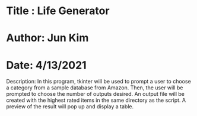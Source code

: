 # Title : Life Generator
# Author: Jun Kim
# Date: 4/13/2021
Description: 
  In this program, tkinter will be used to prompt a user to choose a category from a sample database from Amazon. 
Then, the user will be prompted to choose the number of outputs desired.
An output file will be created with the highest rated items in the same directory as the script. 
A preview of the result will pop up and display a table.
